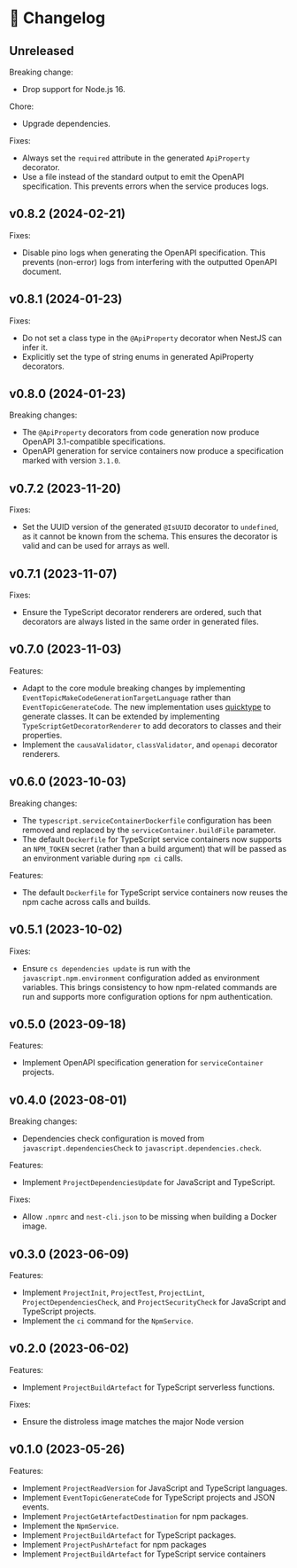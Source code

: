 # 🔖 Changelog

## Unreleased

Breaking change:

- Drop support for Node.js 16.

Chore:

- Upgrade dependencies.

Fixes:

- Always set the `required` attribute in the generated `ApiProperty` decorator.
- Use a file instead of the standard output to emit the OpenAPI specification. This prevents errors when the service produces logs.

## v0.8.2 (2024-02-21)

Fixes:

- Disable pino logs when generating the OpenAPI specification. This prevents (non-error) logs from interfering with the outputted OpenAPI document.

## v0.8.1 (2024-01-23)

Fixes:

- Do not set a class type in the `@ApiProperty` decorator when NestJS can infer it.
- Explicitly set the type of string enums in generated ApiProperty decorators.

## v0.8.0 (2024-01-23)

Breaking changes:

- The `@ApiProperty` decorators from code generation now produce OpenAPI 3.1-compatible specifications.
- OpenAPI generation for service containers now produce a specification marked with version `3.1.0`.

## v0.7.2 (2023-11-20)

Fixes:

- Set the UUID version of the generated `@IsUUID` decorator to `undefined`, as it cannot be known from the schema. This ensures the decorator is valid and can be used for arrays as well.

## v0.7.1 (2023-11-07)

Fixes:

- Ensure the TypeScript decorator renderers are ordered, such that decorators are always listed in the same order in generated files.

## v0.7.0 (2023-11-03)

Features:

- Adapt to the core module breaking changes by implementing `EventTopicMakeCodeGenerationTargetLanguage` rather than `EventTopicGenerateCode`. The new implementation uses [quicktype](https://github.com/glideapps/quicktype) to generate classes. It can be extended by implementing `TypeScriptGetDecoratorRenderer` to add decorators to classes and their properties.
- Implement the `causaValidator`, `classValidator`, and `openapi` decorator renderers.

## v0.6.0 (2023-10-03)

Breaking changes:

- The `typescript.serviceContainerDockerfile` configuration has been removed and replaced by the `serviceContainer.buildFile` parameter.
- The default `Dockerfile` for TypeScript service containers now supports an `NPM_TOKEN` secret (rather than a build argument) that will be passed as an environment variable during `npm ci` calls.

Features:

- The default `Dockerfile` for TypeScript service containers now reuses the npm cache across calls and builds.

## v0.5.1 (2023-10-02)

Fixes:

- Ensure `cs dependencies update` is run with the `javascript.npm.environment` configuration added as environment variables. This brings consistency to how npm-related commands are run and supports more configuration options for npm authentication.

## v0.5.0 (2023-09-18)

Features:

- Implement OpenAPI specification generation for `serviceContainer` projects.

## v0.4.0 (2023-08-01)

Breaking changes:

- Dependencies check configuration is moved from `javascript.dependenciesCheck` to `javascript.dependencies.check`.

Features:

- Implement `ProjectDependenciesUpdate` for JavaScript and TypeScript.

Fixes:

- Allow `.npmrc` and `nest-cli.json` to be missing when building a Docker image.

## v0.3.0 (2023-06-09)

Features:

- Implement `ProjectInit`, `ProjectTest`, `ProjectLint`, `ProjectDependenciesCheck`, and `ProjectSecurityCheck` for JavaScript and TypeScript projects.
- Implement the `ci` command for the `NpmService`.

## v0.2.0 (2023-06-02)

Features:

- Implement `ProjectBuildArtefact` for TypeScript serverless functions.

Fixes:

- Ensure the distroless image matches the major Node version

## v0.1.0 (2023-05-26)

Features:

- Implement `ProjectReadVersion` for JavaScript and TypeScript languages.
- Implement `EventTopicGenerateCode` for TypeScript projects and JSON events.
- Implement `ProjectGetArtefactDestination` for npm packages.
- Implement the `NpmService`.
- Implement `ProjectBuildArtefact` for TypeScript packages.
- Implement `ProjectPushArtefact` for npm packages
- Implement `ProjectBuildArtefact` for TypeScript service containers
